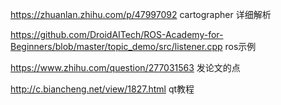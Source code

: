 https://zhuanlan.zhihu.com/p/47997092  cartographer 详细解析

https://github.com/DroidAITech/ROS-Academy-for-Beginners/blob/master/topic_demo/src/listener.cpp ros示例

https://www.zhihu.com/question/277031563 发论文的点

http://c.biancheng.net/view/1827.html qt教程

